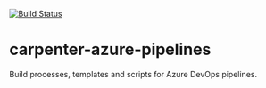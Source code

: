 [![Build Status](https://dev.azure.com/suent/Carpenter/_apis/build/status/carpenter-azure-pipelines?branchName=main)](https://dev.azure.com/suent/Carpenter/_build/latest?definitionId=2&branchName=main)

# carpenter-azure-pipelines
Build processes, templates and scripts for Azure DevOps pipelines.
